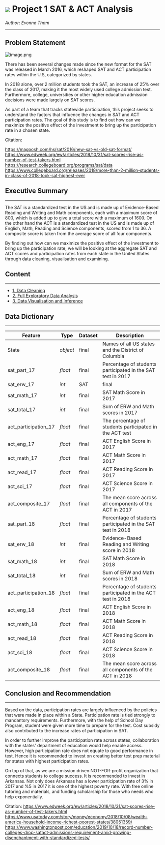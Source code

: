 # ![](https://ga-dash.s3.amazonaws.com/production/assets/logo-9f88ae6c9c3871690e33280fcf557f33.png) Project 1 SAT & ACT Analysis

_Author: Evonne Tham_

---
## Problem Statement

![image.png](https://www.ajtutoring.com/wp-content/uploads/2016/09/banner-subpage-SAT-vs-ACT.jpg)

There has been several changes made since the new format for the SAT was released in March 2016, which reshaped SAT and ACT participation rates within the U.S, categorized by states.

In 2018 alone, over 2 million students took the SAT, an increase of 25% over the class of 2017, making it the most widely used college admission test. Furthermore, college, universities or other higher education admission decisions were made largely on SAT scores.

As part of a team that tracks statewide participation, this project seeks to understand the factors that influence the changes in SAT and ACT participation rates. The goal of this study is to find out how can we maximize the positive effect of the investment to bring up the participation rate in a chosen state.

Citation:

https://magoosh.com/hs/sat/2016/new-sat-vs-old-sat-format/
https://www.edweek.org/ew/articles/2018/10/31/sat-scores-rise-as-number-of-test-takers.html
https://research.collegeboard.org/programs/sat/data
https://www.collegeboard.org/releases/2018/more-than-2-million-students-in-class-of-2018-took-sat-highest-ever

## Executive Summary
---
The SAT is a standardized test in the US and is made up of Evidence-Based Reading and Writing and Math components, each with a maximum score of 800, which is added up to give a total score with a maximum of 1600. On the other hand the ACT is a standardized test in the US and is made up of English, Math, Reading and Science components, scored from 1 to 36. A composite score is taken from the average score of all four components.

By finding out how can we maximize the positive effect of the investment to bring up the participation rate, we will be looking at the aggregate SAT and ACT scores and participation rates from each state in the United States through data cleaning, visualisation and examining. 

## Content
---
- [1. Data Cleaning](./codes/01_Data_Cleaning.ipynb)
- [2. Full Exploratory Data Analysis](./codes/02_EDA.ipynb)
- [3. Data Visualisation and Inference](./codes/03_Data_Visualisation.ipynb)

## Data Dictionary

------

|Feature|Type|Dataset|Description|
|---|---|---|---|
|State|*object*|final|Names of all US states and the District of Columbia| 
|sat_part_17 |*float*|final|Percentage of students participated in the SAT test in 2017|
|sat_erw_17|*int*|SAT|final|Evidence-Based Reading and Writing score in 2017 |
|sat_math_17|*int*|final|SAT Math Score in 2017|
|sat_total_17|*int*|final|Sum of ERW and Math scores in 2017|
|act_participation_17|*float*|final|The percentage of students participated in the ACT test|
|act_eng_17|*float*|final|ACT English Score in 2017|
|act_math_17|*float*|final|ACT Math Score in 2017|
|act_read_17|*float*|final|ACT Reading Score in 2017|
|act_sci_17|*float*|final|ACT Science Score in 2017|
|act_composite_17|*float*|final|The mean score across all components of the ACT in 2017|
|sat_part_18|*float*|final|Percentage of students participated in the SAT test in 2018|
|sat_erw_18|*int*|final|Evidence-Based Reading and Writing score in 2018|
|sat_math_18|*int*|final|SAT Math Score in 2018|
|sat_total_18|*int*|final|Sum of ERW and Math scores in 2018|
|act_participation_18|*float*|final|Percentage of students participated in the ACT test in 2018|
|act_eng_18|*float*|final|ACT English Score in 2018|
|act_math_18|*float*|final|ACT Math Score in 2018|
|act_read_18|*float*|final|ACT Reading Score in 2018|
|act_sci_18|*float*|final|ACT Science Score in 2018|
|act_composite_18|*float*|final|The mean score across all components of the ACT in 2018|

## Conclusion and Recommendation 
---
Based on the data, participation rates are largely influenced by the policies that were made in place within a State. Participation rate is tied strongly to mandantory requirements. Furthermore, with the help of School Day Program, student were given more time to prepare for the test. Cost subsidy also contributed to the increase rates of participation in SAT.

In order to further improve the participation rate across states, collaboration with the states' department of education would help enable access. However, high participation rate does not equate to good performance in test. Hence it is recommended to invest on creating better test prep material for states with highest participation rates.

On top of that, as we are a mission driven NOT-FOR-profit organization that connects students to college success. It is recommended to invest in Arkansas. Not only does Arkansas has a lower participation rate of 3% in 2017 and %5 in 2017 it is one of the highest poverty rate. With free online tutoring and materials, and funding scholarship for those who needs who help exponentially.

Citation:
https://www.edweek.org/ew/articles/2018/10/31/sat-scores-rise-as-number-of-test-takers.html
https://www.usatoday.com/story/money/economy/2018/10/08/wealth-america-household-income-richest-poorest-states/38051359/
https://www.washingtonpost.com/education/2019/10/18/record-number-colleges-drop-satact-admissions-requirement-amid-growing-disenchantment-with-standardized-tests/